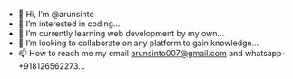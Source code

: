 - 👋 Hi, I’m @arunsinto
- 👀 I’m interested in coding...
- 🌱 I’m currently learning web development by my own...
- 💞️ I’m looking to collaborate on any platform to gain knowledge...
- 📫 How to reach me my email arunsinto007@gmail.com and whatsapp-+918126562273...

<!---
arunsinto/arunsinto is a ✨ special ✨ repository because its `README.md` (this file) appears on your GitHub profile.
You can click the Preview link to take a look at your changes.
--->
